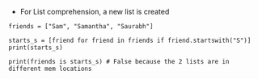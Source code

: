 - For List comprehension, a new list is created

```
friends = ["Sam", "Samantha", "Saurabh"]

starts_s = [friend for friend in friends if friend.startswith("S")]
print(starts_s)

print(friends is starts_s) # False because the 2 lists are in different mem locations
```